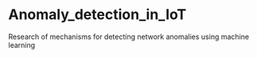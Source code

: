 # Anomaly_detection_in_IoT
Research of mechanisms for detecting network anomalies using machine learning
